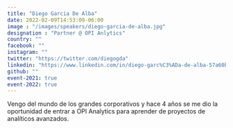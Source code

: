 ```yaml
---
title: "Diego Garcia De Alba"
date: 2022-02-09T14:53:09-06:00
image : "/images/speakers/diego-garcia-de-alba.jpg"
designation : "Partner @ OPI Anlytics"
country: ""
facebook: ""
instagram: ""
twitter: "https://twitter.com/diegogda"
linkedin: "https://www.linkedin.com/in/diego-garc%C3%ADa-de-alba-57a60b22/?originalSubdomain=mx"
github: ""
event-2021: true
event-2022: true
---
```


Vengo del mundo de los grandes corporativos y hace 4 años se me dio la oportunidad de entrar a OPI Analytics para aprender de proyectos de analíticos avanzados.